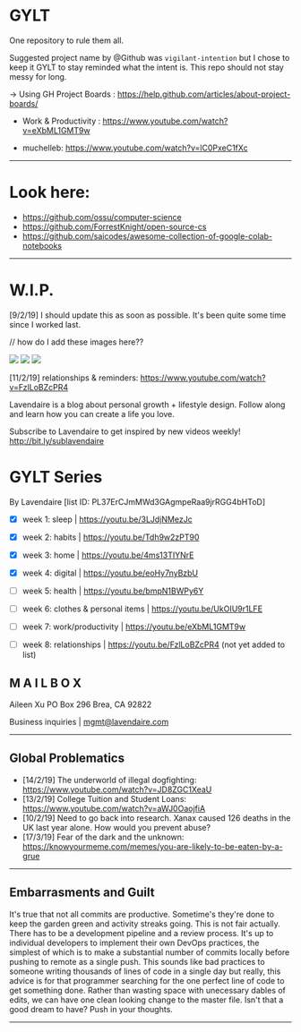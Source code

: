 # GYLT
One repository to rule them all.

Suggested project name by @Github was `vigilant-intention` but I chose to keep it GYLT to stay reminded what the intent is.
This repo should not stay messy for long.

 -> Using GH Project Boards : https://help.github.com/articles/about-project-boards/

+ Work & Productivity : https://www.youtube.com/watch?v=eXbML1GMT9w 

+ muchelleb: https://www.youtube.com/watch?v=lC0PxeC1fXc

---
# Look here:
+ https://github.com/ossu/computer-science
+ https://github.com/ForrestKnight/open-source-cs
+ https://github.com/saicodes/awesome-collection-of-google-colab-notebooks

---

# W.I.P.

[9/2/19] I should update this as soon as possible. It's been quite some time since I worked last.

// how do I add these images here??

 <img src="https://cdn-images-1.medium.com/max/2000/1*_wZhhTstI_DCebB2fK2c5g.png" />
 <img src="https://cdn-images-1.medium.com/max/2000/1*V7TMAzvhW7_cn9FbkKqOcQ.png" />
 <img src="https://cdn-images-1.medium.com/max/2000/1*0kf59M9bNuEIRNDaj54QvQ.png" />

[11/2/19] relationships & reminders: https://www.youtube.com/watch?v=FzlLoBZcPR4

Lavendaire is a blog about personal growth + lifestyle design. Follow along and learn how you can create a life you love. 

Subscribe to Lavendaire to get inspired by new videos weekly! http://bit.ly/sublavendaire

# GYLT Series
By Lavendaire [list ID: PL37ErCJmMWd3GAgmpeRaa9jrRGG4bHToD]

- [x]  week 1: sleep | https://youtu.be/3LJdjNMezJc

- [x]  week 2: habits | https://youtu.be/Tdh9w2zPT90

- [x]  week 3: home | https://youtu.be/4ms13TIYNrE

- [x]  week 4: digital | https://youtu.be/eoHy7nyBzbU

- [ ]  week 5: health | https://youtu.be/bmpN1BWPy6Y

- [ ]  week 6: clothes & personal items | https://youtu.be/UkOIU9r1LFE

- [ ]  week 7: work/productivity | https://youtu.be/eXbML1GMT9w

- [ ]  week 8: relationships | https://youtu.be/FzlLoBZcPR4 (not yet added to list)

## M A I L B O X

Aileen Xu
PO Box 296
Brea, CA 92822

Business inquiries | mgmt@lavendaire.com

---
## Global Problematics

+ [14/2/19] The underworld of illegal dogfighting: https://www.youtube.com/watch?v=JD8ZGC1XeaU
+ [13/2/19] College Tuition and Student Loans: https://www.youtube.com/watch?v=aWJ0OaojfiA
+ [10/2/19] Need to go back into research. Xanax caused 126 deaths in the UK last year alone. How would you prevent abuse?
+ [17/3/19] Fear of the dark and the unknown: https://knowyourmeme.com/memes/you-are-likely-to-be-eaten-by-a-grue

---

## Embarrasments and Guilt

It's true that not all commits are productive. Sometime's they're done to keep the garden green and activity streaks going. This is not fair actually. There has to be a development pipeline and a review process. It's up to individual developers to implement their own DevOps practices, the simplest of which is to make a substantial number of commits locally before pushing to remote as a single push. This sounds like bad practices to someone writing thousands of lines of code in a single day but really, this advice is for that programmer searching for the one perfect line of code to get something done. Rather than wasting space with unecessary dables of edits, we can have one clean looking change to the master file. Isn't that a good dream to have? Push in your thoughts.

---
